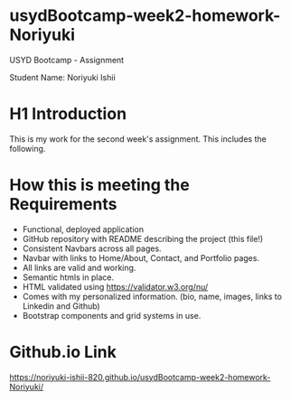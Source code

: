 # usydBootcamp-week2-homework-Noriyuki

USYD Bootcamp - Assignment

Student Name: Noriyuki Ishii 

# H1 Introduction

This is my work for the second week's assignment.
This includes the following.


# How this is meeting the Requirements 

* Functional, deployed application
* GitHub repository with README describing the project (this file!)
* Consistent Navbars across all pages.
* Navbar with links to Home/About, Contact, and Portfolio pages.
* All links are valid and working.
* Semantic htmls in place.
* HTML validated using https://validator.w3.org/nu/ 
* Comes with my personalized information. (bio, name, images, links to Linkedin and Github)
* Bootstrap components and grid systems in use.

# Github.io Link

https://noriyuki-ishii-820.github.io/usydBootcamp-week2-homework-Noriyuki/

